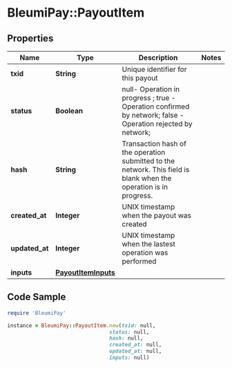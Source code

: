 # BleumiPay::PayoutItem

## Properties

Name | Type | Description | Notes
------------ | ------------- | ------------- | -------------
**txid** | **String** | Unique identifier for this payout | 
**status** | **Boolean** | null- Operation in progress ; true - Operation confirmed by network; false - Operation rejected by network; | 
**hash** | **String** | Transaction hash of the operation submitted to the network. This field is blank when the operation is in progress. | 
**created_at** | **Integer** | UNIX timestamp when the payout was created | 
**updated_at** | **Integer** | UNIX timestamp when the lastest operation was performed | 
**inputs** | [**PayoutItemInputs**](PayoutItemInputs.md) |  | 

## Code Sample

```ruby
require 'BleumiPay'

instance = BleumiPay::PayoutItem.new(txid: null,
                                 status: null,
                                 hash: null,
                                 created_at: null,
                                 updated_at: null,
                                 inputs: null)
```


